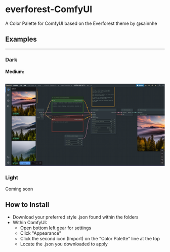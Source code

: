 # everforest-ComfyUI
A Color Palette for ComfyUI based on the Everforest theme by @sainnhe

## Examples
---
### Dark
#### Medium:
![Medium Example](./Dark/Medium/example.png)
---
### Light
Coming soon

## How to Install
 - Download your preferred style .json found within the folders
 - Within ComfyUI:
   - Open bottom left gear for settings
   - Click "Appearance"
   - Click the second icon (Import) on the "Color Palette" line at the top
   - Locate the .json you downloaded to apply
